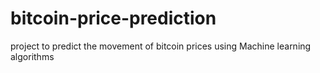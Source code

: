 # bitcoin-price-prediction
project to predict the movement of bitcoin prices using Machine learning algorithms
